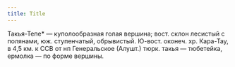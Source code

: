 ```yaml
---
title: Title
---
```


Такья-Тепе* — куполообразная голая вершина; вост. склон лесистый с полянами, юж.
ступенчатый, обрывистый. Ю-вост. оконеч. хр. Кара-Тау, в 4,5 км. к ССВ от нп
Генеральское (Алушт.) тюрк. такья — тюбетейка, ермолка — по форме вершины.
